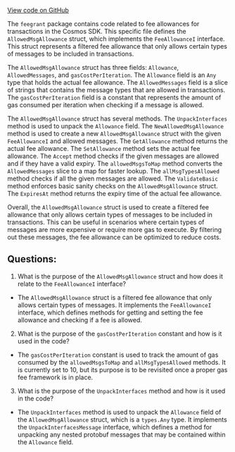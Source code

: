 [View code on GitHub](https://github.com/cosmos/cosmos-sdk/blob/main/x/feegrant/filtered_fee.go)

The `feegrant` package contains code related to fee allowances for transactions in the Cosmos SDK. This specific file defines the `AllowedMsgAllowance` struct, which implements the `FeeAllowanceI` interface. This struct represents a filtered fee allowance that only allows certain types of messages to be included in transactions. 

The `AllowedMsgAllowance` struct has three fields: `Allowance`, `AllowedMessages`, and `gasCostPerIteration`. The `Allowance` field is an `Any` type that holds the actual fee allowance. The `AllowedMessages` field is a slice of strings that contains the message types that are allowed in transactions. The `gasCostPerIteration` field is a constant that represents the amount of gas consumed per iteration when checking if a message is allowed.

The `AllowedMsgAllowance` struct has several methods. The `UnpackInterfaces` method is used to unpack the `Allowance` field. The `NewAllowedMsgAllowance` method is used to create a new `AllowedMsgAllowance` struct with the given `FeeAllowanceI` and allowed messages. The `GetAllowance` method returns the actual fee allowance. The `SetAllowance` method sets the actual fee allowance. The `Accept` method checks if the given messages are allowed and if they have a valid expiry. The `allowedMsgsToMap` method converts the `AllowedMessages` slice to a map for faster lookup. The `allMsgTypesAllowed` method checks if all the given messages are allowed. The `ValidateBasic` method enforces basic sanity checks on the `AllowedMsgAllowance` struct. The `ExpiresAt` method returns the expiry time of the actual fee allowance.

Overall, the `AllowedMsgAllowance` struct is used to create a filtered fee allowance that only allows certain types of messages to be included in transactions. This can be useful in scenarios where certain types of messages are more expensive or require more gas to execute. By filtering out these messages, the fee allowance can be optimized to reduce costs.
## Questions: 
 1. What is the purpose of the `AllowedMsgAllowance` struct and how does it relate to the `FeeAllowanceI` interface?
- The `AllowedMsgAllowance` struct is a filtered fee allowance that only allows certain types of messages. It implements the `FeeAllowanceI` interface, which defines methods for getting and setting the fee allowance and checking if a fee is allowed.

2. What is the purpose of the `gasCostPerIteration` constant and how is it used in the code?
- The `gasCostPerIteration` constant is used to track the amount of gas consumed by the `allowedMsgsToMap` and `allMsgTypesAllowed` methods. It is currently set to 10, but its purpose is to be revisited once a proper gas fee framework is in place.

3. What is the purpose of the `UnpackInterfaces` method and how is it used in the code?
- The `UnpackInterfaces` method is used to unpack the `Allowance` field of the `AllowedMsgAllowance` struct, which is a `types.Any` type. It implements the `UnpackInterfacesMessage` interface, which defines a method for unpacking any nested protobuf messages that may be contained within the `Allowance` field.